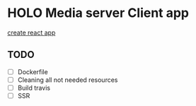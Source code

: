# HOLO Media server Client app

[create react app](./create-react-app.md)

## TODO

- [ ] Dockerfile
- [ ] Cleaning all not needed resources
- [ ] Build travis
- [ ] SSR
